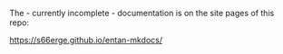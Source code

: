 The - currently incomplete - documentation is on the site pages of this repo:

https://s66erge.github.io/entan-mkdocs/

